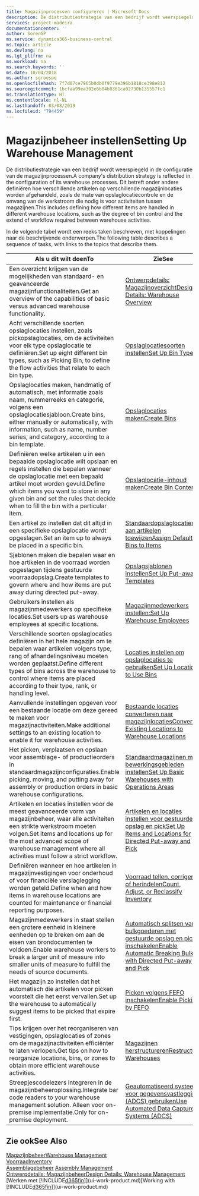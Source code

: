 ```yaml
---
title: Magazijnprocessen configureren | Microsoft Docs
description: De distributiestrategie van een bedrijf wordt weerspiegeld in de configuratie van zijn magazijnprocessen. Dit betreft onder andere definiëren hoe verschillende artikelen op verschillende magazijnlocaties worden afgehandeld, zoals de mate van opslaglocatiecontrole en de omvang van de werkstroom die nodig is voor activiteiten tussen magazijnen.
services: project-madeira
documentationcenter: ''
author: SorenGP
ms.service: dynamics365-business-central
ms.topic: article
ms.devlang: na
ms.tgt_pltfrm: na
ms.workload: na
ms.search.keywords: ''
ms.date: 10/04/2018
ms.author: sgroespe
ms.openlocfilehash: 7f7d07ce7965b0db0f9779e396b1818ce398e812
ms.sourcegitcommit: 1bcfaa99ea302e6b84b8361ca02730b135557fc1
ms.translationtype: HT
ms.contentlocale: nl-NL
ms.lasthandoff: 03/08/2019
ms.locfileid: "794459"
---
```

# <a name="setting-up-warehouse-management"></a><span data-ttu-id="45d9a-104">Magazijnbeheer instellen</span><span class="sxs-lookup"><span data-stu-id="45d9a-104">Setting Up Warehouse Management</span></span>
<span data-ttu-id="45d9a-105">De distributiestrategie van een bedrijf wordt weerspiegeld in de configuratie van de magazijnprocessen.</span><span class="sxs-lookup"><span data-stu-id="45d9a-105">A company's distribution strategy is reflected in the configuration of its warehouse processes.</span></span> <span data-ttu-id="45d9a-106">Dit betreft onder andere definiëren hoe verschillende artikelen op verschillende magazijnlocaties worden afgehandeld, zoals de mate van opslaglocatiecontrole en de omvang van de werkstroom die nodig is voor activiteiten tussen magazijnen.</span><span class="sxs-lookup"><span data-stu-id="45d9a-106">This includes defining how different items are handled in different warehouse locations, such as the degree of bin control and the extend of workflow required between warehouse activities.</span></span>  

 <span data-ttu-id="45d9a-107">In de volgende tabel wordt een reeks taken beschreven, met koppelingen naar de beschrijvende onderwerpen.</span><span class="sxs-lookup"><span data-stu-id="45d9a-107">The following table describes a sequence of tasks, with links to the topics that describe them.</span></span>   

|<span data-ttu-id="45d9a-108">**Als u dit wilt doen**</span><span class="sxs-lookup"><span data-stu-id="45d9a-108">**To**</span></span>|<span data-ttu-id="45d9a-109">**Zie**</span><span class="sxs-lookup"><span data-stu-id="45d9a-109">**See**</span></span>|  
|------------|-------------|  
|<span data-ttu-id="45d9a-110">Een overzicht krijgen van de mogelijkheden van standaard- en geavanceerde magazijnfunctionaliteiten.</span><span class="sxs-lookup"><span data-stu-id="45d9a-110">Get an overview of the capabilities of basic versus advanced warehouse functionality.</span></span>|[<span data-ttu-id="45d9a-111">Ontwerpdetails: Magazijnoverzicht</span><span class="sxs-lookup"><span data-stu-id="45d9a-111">Design Details: Warehouse Overview</span></span>](design-details-warehouse-overview.md)|  
|<span data-ttu-id="45d9a-112">Acht verschillende soorten opslaglocaties instellen, zoals pickopslaglocaties, om de activiteiten voor elk type opslaglocatie te definiëren.</span><span class="sxs-lookup"><span data-stu-id="45d9a-112">Set up eight different bin types, such as Picking Bin, to define the flow activities that relate to each bin type.</span></span>|[<span data-ttu-id="45d9a-113">Opslaglocatiesoorten instellen</span><span class="sxs-lookup"><span data-stu-id="45d9a-113">Set Up Bin Types</span></span>](warehouse-how-to-set-up-bin-types.md)|  
|<span data-ttu-id="45d9a-114">Opslaglocaties maken, handmatig of automatisch, met informatie zoals naam, nummerreeks en categorie, volgens een opslaglocatiesjabloon.</span><span class="sxs-lookup"><span data-stu-id="45d9a-114">Create bins, either manually or automatically, with information, such as name, number series, and category, according to a bin template.</span></span>|[<span data-ttu-id="45d9a-115">Opslaglocaties maken</span><span class="sxs-lookup"><span data-stu-id="45d9a-115">Create Bins</span></span>](warehouse-how-to-create-individual-bins.md)|  
|<span data-ttu-id="45d9a-116">Definiëren welke artikelen u in een bepaalde opslaglocatie wilt opslaan en regels instellen die bepalen wanneer de opslaglocatie met een bepaald artikel moet worden gevuld.</span><span class="sxs-lookup"><span data-stu-id="45d9a-116">Define which items you want to store in any given bin and set the rules that decide when to fill the bin with a particular item.</span></span>|[<span data-ttu-id="45d9a-117">Opslaglocatie-inhoud maken</span><span class="sxs-lookup"><span data-stu-id="45d9a-117">Create Bin Contents</span></span>](warehouse-how-to-set-up-bin-contents.md)|  
|<span data-ttu-id="45d9a-118">Een artikel zo instellen dat dit altijd in een specifieke opslaglocatie wordt opgeslagen.</span><span class="sxs-lookup"><span data-stu-id="45d9a-118">Set an item up to always be placed in a specific bin.</span></span>|[<span data-ttu-id="45d9a-119">Standaardopslaglocaties aan artikelen toewijzen</span><span class="sxs-lookup"><span data-stu-id="45d9a-119">Assign Default Bins to Items</span></span>](warehouse-how-to-assign-default-bins-to-items.md)|
|<span data-ttu-id="45d9a-120">Sjablonen maken die bepalen waar en hoe artikelen in de voorraad worden opgeslagen tijdens gestuurde voorraadopslag.</span><span class="sxs-lookup"><span data-stu-id="45d9a-120">Create templates to govern where and how items are put away during directed put-away.</span></span>|[<span data-ttu-id="45d9a-121">Opslagsjablonen instellen</span><span class="sxs-lookup"><span data-stu-id="45d9a-121">Set Up Put-away Templates</span></span>](warehouse-how-to-set-up-put-away-templates.md)|
|<span data-ttu-id="45d9a-122">Gebruikers instellen als magazijnmedewerkers op specifieke locaties.</span><span class="sxs-lookup"><span data-stu-id="45d9a-122">Set users up as warehouse employees at specific locations.</span></span>|[<span data-ttu-id="45d9a-123">Magazijnmedewerkers instellen:</span><span class="sxs-lookup"><span data-stu-id="45d9a-123">Set Up Warehouse Employees</span></span>](warehouse-how-to-set-up-warehouse-employees.md)|
|<span data-ttu-id="45d9a-124">Verschillende soorten opslaglocaties definiëren in het hele magazijn om te bepalen waar artikelen volgens type, rang of afhandelingsniveau moeten worden geplaatst.</span><span class="sxs-lookup"><span data-stu-id="45d9a-124">Define different types of bins across the warehouse to control where items are placed according to their type, rank, or handling level.</span></span>|[<span data-ttu-id="45d9a-125">Locaties instellen om opslaglocaties te gebruiken</span><span class="sxs-lookup"><span data-stu-id="45d9a-125">Set Up Locations to Use Bins</span></span>](warehouse-how-to-set-up-locations-to-use-bins.md)|
|<span data-ttu-id="45d9a-126">Aanvullende instellingen opgeven voor een bestaande locatie om deze gereed te maken voor magazijnactiviteiten.</span><span class="sxs-lookup"><span data-stu-id="45d9a-126">Make additional settings to an existing location to enable it for warehouse activities.</span></span>|[<span data-ttu-id="45d9a-127">Bestaande locaties converteren naar magazijnlocaties</span><span class="sxs-lookup"><span data-stu-id="45d9a-127">Convert Existing Locations to Warehouse Locations</span></span>](warehouse-how-to-convert-existing-locations-to-warehouse-locations.md)|
|<span data-ttu-id="45d9a-128">Het picken, verplaatsen en opslaan voor assemblage- of productieorders in standaardmagazijnconfiguraties.</span><span class="sxs-lookup"><span data-stu-id="45d9a-128">Enable picking, moving, and putting away for assembly or production orders in basic warehouse configurations.</span></span>|[<span data-ttu-id="45d9a-129">Standaardmagazijnen met bewerkingsgebieden instellen</span><span class="sxs-lookup"><span data-stu-id="45d9a-129">Set Up Basic Warehouses with Operations Areas</span></span>](warehouse-how-to-set-up-basic-warehouses-with-operations-areas.md)|  
|<span data-ttu-id="45d9a-130">Artikelen en locaties instellen voor de meest geavanceerde vorm van magazijnbeheer, waar alle activiteiten een strikte werkstroom moeten volgen.</span><span class="sxs-lookup"><span data-stu-id="45d9a-130">Set items and locations up for the most advanced scope of warehouse management where all activities must follow a strict workflow.</span></span>|[<span data-ttu-id="45d9a-131">Artikelen en locaties instellen voor gestuurde opslag en pick</span><span class="sxs-lookup"><span data-stu-id="45d9a-131">Set Up Items and Locations for Directed Put-away and Pick</span></span>](warehouse-how-to-set-up-items-for-directed-put-away-and-pick.md)|  
|<span data-ttu-id="45d9a-132">Definiëren wanneer en hoe artikelen in magazijnvestigingen voor onderhoud of voor financiële verslaglegging worden geteld.</span><span class="sxs-lookup"><span data-stu-id="45d9a-132">Define when and how items in warehouse locations are counted for maintenance or financial reporting purposes.</span></span>|[<span data-ttu-id="45d9a-133">Voorraad tellen, corrigeren of herindelen</span><span class="sxs-lookup"><span data-stu-id="45d9a-133">Count, Adjust, or Reclassify Inventory</span></span>](inventory-how-count-adjust-reclassify.md)|
|<span data-ttu-id="45d9a-134">Magazijnmedewerkers in staat stellen een grotere eenheid in kleinere eenheden op te breken om aan de eisen van brondocumenten te voldoen.</span><span class="sxs-lookup"><span data-stu-id="45d9a-134">Enable warehouse workers to break a larger unit of measure into smaller units of measure to fulfill the needs of source documents.</span></span>|[<span data-ttu-id="45d9a-135">Automatisch splitsen van bulkgoederen met gestuurde opslag en pick inschakelen</span><span class="sxs-lookup"><span data-stu-id="45d9a-135">Enable Automatic Breaking Bulk with Directed Put-away and Pick</span></span>](warehouse-enable-automatic-breaking-bulk-with-directed-put-away-and-pick.md)|  
|<span data-ttu-id="45d9a-136">Het magazijn zo instellen dat het automatisch die artikelen voor picken voorstelt die het eerst vervallen.</span><span class="sxs-lookup"><span data-stu-id="45d9a-136">Set up the warehouse to automatically suggest items to be picked that expire first.</span></span>|[<span data-ttu-id="45d9a-137">Picken volgens FEFO inschakelen</span><span class="sxs-lookup"><span data-stu-id="45d9a-137">Enable Picking by FEFO</span></span>](warehouse-picking-by-fefo.md)|
|<span data-ttu-id="45d9a-138">Tips krijgen over het reorganiseren van vestigingen, opslaglocaties of zones om de magazijnactiviteiten efficiënter te laten verlopen.</span><span class="sxs-lookup"><span data-stu-id="45d9a-138">Get tips on how to reorganize locations, bins, or zones to obtain more efficient warehouse activities.</span></span>|[<span data-ttu-id="45d9a-139">Magazijnen herstructureren</span><span class="sxs-lookup"><span data-stu-id="45d9a-139">Restructure Warehouses</span></span>](warehouse-how-to-restructure-warehouses.md)|
|<span data-ttu-id="45d9a-140">Streepjescodelezers integreren in de magazijnbeheeroplossing.</span><span class="sxs-lookup"><span data-stu-id="45d9a-140">Integrate bar code readers to your warehouse management solution.</span></span> <span data-ttu-id="45d9a-141">Alleen voor on-premise implementatie.</span><span class="sxs-lookup"><span data-stu-id="45d9a-141">Only for on-premise deployment.</span></span>|[<span data-ttu-id="45d9a-142">Geautomatiseerd systeem voor gegevensvastlegging (ADCS) gebruiken</span><span class="sxs-lookup"><span data-stu-id="45d9a-142">Use Automated Data Capture Systems (ADCS)</span></span>](warehouse-use-automated-data-capture-systems-adcs.md)|

## <a name="see-also"></a><span data-ttu-id="45d9a-143">Zie ook</span><span class="sxs-lookup"><span data-stu-id="45d9a-143">See Also</span></span>  
[<span data-ttu-id="45d9a-144">Magazijnbeheer</span><span class="sxs-lookup"><span data-stu-id="45d9a-144">Warehouse Management</span></span>](warehouse-manage-warehouse.md)  
[<span data-ttu-id="45d9a-145">Voorraad</span><span class="sxs-lookup"><span data-stu-id="45d9a-145">Inventory</span></span>](inventory-manage-inventory.md)  
<span data-ttu-id="45d9a-146">[Assemblagebeheer](assembly-assemble-items.md)  </span><span class="sxs-lookup"><span data-stu-id="45d9a-146">[Assembly Management](assembly-assemble-items.md)  </span></span>  
[<span data-ttu-id="45d9a-147">Ontwerpdetails: Magazijnbeheer</span><span class="sxs-lookup"><span data-stu-id="45d9a-147">Design Details: Warehouse Management</span></span>](design-details-warehouse-management.md)  
<span data-ttu-id="45d9a-148">[Werken met [!INCLUDE[d365fin](includes/d365fin_md.md)]](ui-work-product.md)</span><span class="sxs-lookup"><span data-stu-id="45d9a-148">[Working with [!INCLUDE[d365fin](includes/d365fin_md.md)]](ui-work-product.md)</span></span>
